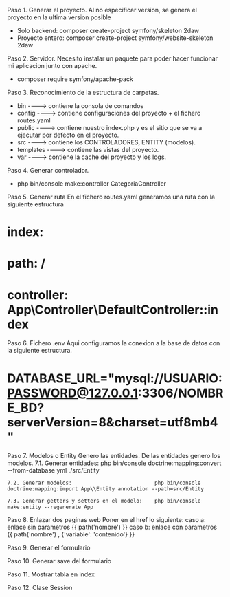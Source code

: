 Paso 1. Generar el proyecto.
Al no especificar version, se genera el proyecto en la ultima version posible
- Solo backend:         composer create-project symfony/skeleton 2daw
- Proyecto entero:      composer create-project symfony/website-skeleton 2daw

Paso 2. Servidor.
Necesito instalar un paquete para poder hacer funcionar mi aplicacion junto con apache.
- composer require symfony/apache-pack

Paso 3. Reconocimiento de la estructura de carpetas.
- bin           ----> contiene la consola de comandos 
- config        ----> contiene configuraciones del proyecto + el fichero routes.yaml
- public        ----> contiene nuestro index.php y es el sitio que se va a ejecutar por defecto en el proyecto.
- src           ----> contiene los CONTROLADORES, ENTITY (modelos).
- templates     ----> contiene las vistas del proyecto.
- var           ----> contiene la cache del proyecto y los logs.

Paso 4. Generar controlador.
- php bin/console make:controller CategoriaController

Paso 5. Generar ruta
En el fichero routes.yaml generamos una ruta con la siguiente estructura

# index:
#    path: /
#    controller: App\Controller\DefaultController::index

Paso 6. Fichero .env
Aqui configuramos la conexion a la base de datos con la siguiente estructura.
# DATABASE_URL="mysql://USUARIO:PASSWORD@127.0.0.1:3306/NOMBRE_BD?serverVersion=8&charset=utf8mb4"

Paso 7. Modelos o Entity
Genero las entidades.
De las entidades genero los modelos.
    7.1. Generar entidades:                         php bin/console doctrine:mapping:convert --from-database yml ./src/Entity

    7.2. Generar modelos:                           php bin/console doctrine:mapping:import App\\Entity annotation --path=src/Entity
    
    7.3. Generar getters y setters en el modelo:    php bin/console make:entity --regenerate App 

Paso 8. Enlazar dos paginas web
Poner en el href lo siguiente:
    caso a: enlace sin parametros                   {{ path('nombre') }}
    caso b: enlace con parametros                   {{ path('nombre') , {'variable': 'contenido'} }}

Paso 9. Generar el formulario

Paso 10. Generar save del formulario

Paso 11. Mostrar tabla en index

Paso 12. Clase Session
